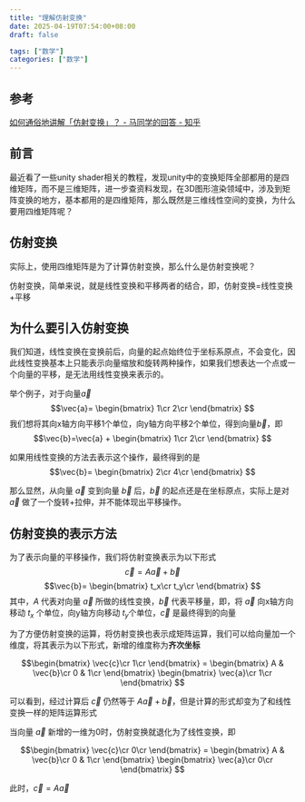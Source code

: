 ```yaml
---
title: "理解仿射变换"
date: 2025-04-19T07:54:00+08:00
draft: false

tags: ["数学"]
categories: ["数学"]
---
```


## 参考

[如何通俗地讲解「仿射变换」？ - 马同学的回答 - 知乎](https://www.zhihu.com/question/20666664/answer/157400568)

## 前言

最近看了一些unity shader相关的教程，发现unity中的变换矩阵全部都用的是四维矩阵，而不是三维矩阵，进一步查资料发现，在3D图形渲染领域中，涉及到矩阵变换的地方，基本都用的是四维矩阵，那么既然是三维线性空间的变换，为什么要用四维矩阵呢？

## 仿射变换

实际上，使用四维矩阵是为了计算仿射变换，那么什么是仿射变换呢？

仿射变换，简单来说，就是线性变换和平移两者的结合，即，仿射变换=线性变换+平移

## 为什么要引入仿射变换

我们知道，线性变换在变换前后，向量的起点始终位于坐标系原点，不会变化，因此线性变换基本上只能表示向量缩放和旋转两种操作，如果我们想表达一个点或一个向量的平移，是无法用线性变换来表示的。

举个例子，对于向量$\vec{a}$
$$\vec{a}=
\begin{bmatrix}
1\cr
2\cr
\end{bmatrix}
$$
我们想将其向x轴方向平移1个单位，向y轴方向平移2个单位，得到向量$\vec{b}$，即
$$\vec{b}=\vec{a} + 
\begin{bmatrix}
1\cr
2\cr
\end{bmatrix}
$$

如果用线性变换的方法去表示这个操作，最终得到的是
$$\vec{b}=
\begin{bmatrix}
2\cr
4\cr
\end{bmatrix}
$$

那么显然，从向量 $\vec{a}$ 变到向量 $\vec{b}$ 后，$\vec{b}$ 的起点还是在坐标原点，实际上是对 $\vec{a}$ 做了一个旋转+拉伸，并不能体现出平移操作。

## 仿射变换的表示方法

为了表示向量的平移操作，我们将仿射变换表示为以下形式
$$\vec{c}= A\vec{a} + \vec{b}$$
$$\vec{b}=
\begin{bmatrix}
t_x\cr
t_y\cr
\end{bmatrix}
$$
其中，$A$ 代表对向量 $\vec{a}$ 所做的线性变换，$\vec{b}$ 代表平移量，即，将 $\vec{a}$ 向x轴方向移动 $t_x$ 个单位，向y轴方向移动 $t_y$个单位，$\vec{c}$ 是最终得到的向量

为了方便仿射变换的运算，将仿射变换也表示成矩阵运算，我们可以给向量加一个维度，将其表示为以下形式，新增的维度称为**齐次坐标**

$$\begin{bmatrix}
\vec{c}\cr
1\cr
\end{bmatrix} = 
\begin{bmatrix}
A & \vec{b}\cr
0 & 1\cr
\end{bmatrix}
\begin{bmatrix}
\vec{a}\cr
1\cr
\end{bmatrix}
$$

可以看到，经过计算后 $\vec{c}$ 仍然等于 $A\vec{a} + \vec{b}$，但是计算的形式却变为了和线性变换一样的矩阵运算形式

当向量 $\vec{a}$ 新增的一维为0时，仿射变换就退化为了线性变换，即

$$\begin{bmatrix}
\vec{c}\cr
0\cr
\end{bmatrix} = 
\begin{bmatrix}
A & \vec{b}\cr
0 & 1\cr
\end{bmatrix}
\begin{bmatrix}
\vec{a}\cr
0\cr
\end{bmatrix}
$$

此时，$\vec{c}= A\vec{a}$


